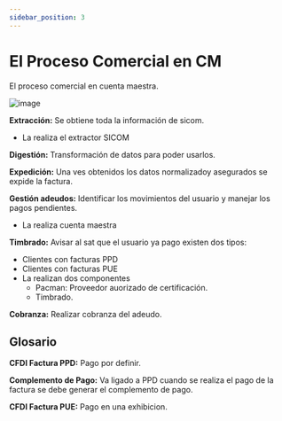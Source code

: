 ```yaml
---
sidebar_position: 3
---
```

# El Proceso Comercial en CM

El proceso comercial en cuenta maestra.

![image](/img/cm.png)

**Extracción:** Se obtiene toda la información de sicom.
- La realiza el extractor SICOM

**Digestión:** Transformación de datos para poder usarlos.

**Expedición:** Una ves obtenidos los datos normalizadoy asegurados se expide la factura.

**Gestión adeudos:** Identificar los movimientos del usuario y manejar los pagos pendientes.
- La realiza cuenta maestra

**Timbrado:** Avisar al sat que el usuario ya pago existen dos tipos:
- Clientes con facturas PPD
- Clientes con facturas PUE
- La realizan dos componentes
    - Pacman: Proveedor auorizado de certificación.
    - Timbrado.

**Cobranza:** Realizar cobranza del adeudo.


## Glosario

**CFDI Factura PPD:** Pago por definir.

**Complemento de Pago:** Va ligado a PPD cuando se realiza el pago de la factura se debe generar el complemento de pago.

**CFDI Factura PUE:** Pago en una exhibicion.